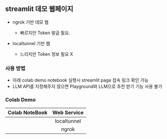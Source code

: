 ## streamlit 데모 웹페이지

- ngrok 기반 데모 웹
  - 빠르지만 Token 발급 필요. 

- localtunnel 기반 웹
  - 느리지만 Token 정보 필요 X

### 사용 방법 

- 아래 colab demo notebook 실행시 streamlit page 접속 링크 확인 가능
- LLM API를 지정해주지 않으면 Playground와 LLM으로 추천 받기 기능 사용 불가

### Colab Demo

| Colab NoteBook | Web Service |
|:-:|:-:|
|  | localtunnel |
|  | ngrok | 
